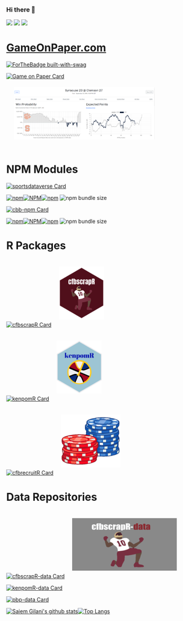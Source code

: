 ### Hi there 👋

<a href="https://twitter.com/saiemgilani"><img src="https://img.shields.io/badge/Twitter-1DA1F2?style=for-the-badge&logo=twitter&logoColor=white" /><a> <a href="https://www.linkedin.com/in/saiem-gilani/"><img src="https://img.shields.io/badge/LinkedIn-0077B5?style=for-the-badge&logo=linkedin&logoColor=white" /><a> <a href="https://github.com/saiemgilani"><img src="https://img.shields.io/badge/GitHub-100000?style=for-the-badge&logo=github&logoColor=white" /><a>
# [GameOnPaper.com](https://gameonpaper.com/cfb)

[![ForTheBadge built-with-swag](https://forthebadge.com/images/badges/built-with-swag.svg)](https://GitHub.com/saiemgilani/)

[![Game on Paper Card](https://github-readme-stats.vercel.app/api/pin/?username=saiemgilani&repo=game-on-paper-app&hide_border=true&show_icons=true&theme=monokai)](https://github.com/saiemgilani/game-on-paper-app)<a href='https://gameonpaper.com/cfb/game/401013131'><img src='gameonpaper_screenshot.png' style="float:center;margin:20px" height="139" /></a>

# NPM Modules

[![sportsdataverse Card](https://github-readme-stats.vercel.app/api/pin/?username=saiemgilani&repo=sportsdataverse&hide_border=true&show_icons=true&theme=monokai)](https://github.com/saiemgilani/sportsdataverse)

[![npm](https://img.shields.io/npm/v/sportsdataverse?style=for-the-badge)](https://www.npmjs.com/package/sportsdataverse)<a href='https://www.npmjs.com/package/sportsdataverse'>[![NPM](https://nodei.co/npm/sportsdataverse.png)](https://npmjs.org/package/sportsdataverse)</a>[![npm](https://img.shields.io/npm/dm/sportsdataverse?style=for-the-badge)](https://www.npmjs.com/package/sportsdataverse)
<img alt="npm bundle size" src="https://img.shields.io/bundlephobia/minzip/sportsdataverse?style=for-the-badge">

[![cbb-npm Card](https://github-readme-stats.vercel.app/api/pin/?username=saiemgilani&repo=cbb-npm&hide_border=true&show_icons=true&theme=monokai)](https://github.com/saiemgilani/cbb-npm)

[![npm](https://img.shields.io/npm/v/cbb-npm?style=for-the-badge)](https://www.npmjs.com/package/cbb-npm)<a href='https://www.npmjs.com/package/cbb-npm'>[![NPM](https://nodei.co/npm/cbb-npm.png)](https://npmjs.org/package/cbb-npm)</a>[![npm](https://img.shields.io/npm/dm/cbb-npm?style=for-the-badge)](https://www.npmjs.com/package/cbb-npm)
<img alt="npm bundle size" src="https://img.shields.io/bundlephobia/minzip/cbb-npm?style=for-the-badge">


# R Packages
[![cfbscrapR Card](https://github-readme-stats.vercel.app/api/pin/?username=saiemgilani&repo=cfbscrapR&hide_border=true&show_icons=true&theme=monokai)](https://github.com/saiemgilani/cfbscrapR)<a href='http://saiemgilani.github.io/cfbscrapR'><img src='cfbscrapR.png' style="float:center;margin:20px" height="139" /></a>


[![kenpomR Card](https://github-readme-stats.vercel.app/api/pin/?username=saiemgilani&repo=kenpomR&hide_border=true&show_icons=true&theme=monokai)](https://github.com/saiemgilani/kenpomR)<a href='http://saiemgilani.github.io/kenpomR'><img src='kenpomR.png' style="float:center;margin:20px" height="139" /></a>

[![cfbrecruitR Card](https://github-readme-stats.vercel.app/api/pin/?username=saiemgilani&repo=cfbrecruitR&hide_border=true&show_icons=true&theme=monokai)](https://github.com/saiemgilani/cfbrecruitR)<a href='http://saiemgilani.github.io/cfbrecruitR'><img src='cfbrecruitR.png' style="float:center;margin:20px" height="139" /></a>


# Data Repositories
[![cfbscrapR-data Card](https://github-readme-stats.vercel.app/api/pin/?username=saiemgilani&repo=cfbscrapR-data&hide_border=true&show_icons=true&theme=monokai)](https://github.com/saiemgilani/cfbscrapR-data)<a href='https://github.com/saiemgilani/cfbscrapR-data'><img src='cfbscrapR_data_repo.png' style="float:center;margin:20px" height="139" /></a>

[![kenpomR-data Card](https://github-readme-stats.vercel.app/api/pin/?username=saiemgilani&repo=kenpomR-data&hide_border=true&show_icons=true&theme=monokai)](https://github.com/saiemgilani/kenpomR-data)

[![pbp-data Card](https://github-readme-stats.vercel.app/api/pin/?username=saiemgilani&repo=pbp-data&hide_border=true&show_icons=true&theme=monokai)](https://github.com/saiemgilani/pbp-data)

[![Saiem Gilani's github stats](https://github-readme-stats.vercel.app/api?username=saiemgilani&show_icons=true&hide_border=true&show_icons=true&theme=monokai&layout=compact)](https://github.com/saiemgilani/)[![Top Langs](https://github-readme-stats.vercel.app/api/top-langs/?username=saiemgilani&langs_count=8&hide_border=true&theme=monokai&layout=compact)](https://github.com/saiemgilani)


<!--
**saiemgilani/saiemgilani** is a ✨ _special_ ✨ repository because its `README.md` (this file) appears on your GitHub profile.

Here are some ideas to get you started:

- 🔭 I’m currently working on ...
- 🌱 I’m currently learning ...
- 👯 I’m looking to collaborate on ...
- 🤔 I’m looking for help with ...
- 💬 Ask me about ...
- 📫 How to reach me: ...
- 😄 Pronouns: ...
- ⚡ Fun fact: ...
-->
